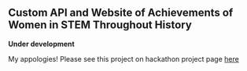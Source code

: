 ## Custom API and Website of Achievements of Women in STEM Throughout History

**Under development** 

My appologies! Please see this project on hackathon project page [here](https://devpost.com/software/women-in-stem-gs7n90)
